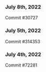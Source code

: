 ### July 8th, 2022

Commit #30727

### July 5th, 2022

Commit #314353


### July 4th, 2022

Commit #72281
